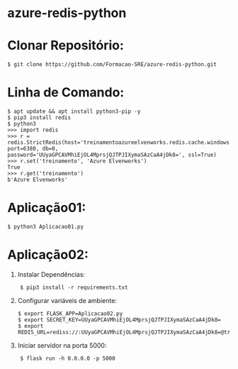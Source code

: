 # azure-redis-python
# Clonar Repositório:

    $ git clone https://github.com/Formacao-SRE/azure-redis-python.git
# Linha de Comando: 
```
$ apt update && apt install python3-pip -y
$ pip3 install redis
$ python3
>>> import redis
>>> r = redis.StrictRedis(host='treinamentoazureelvenworks.redis.cache.windows.net', port=6380, db=0, password='UUyaGPCAVMhiEjOL4MprsjQJTPJIXymaSAzCaA4jDk8=', ssl=True)
>>> r.set('treinamento', 'Azure Elvenworks')
True
>>> r.get('treinamento')
b'Azure Elvenworks'
```

# Aplicação01: 
```
$ python3 Aplicacao01.py 
```

# Aplicação02: 

1. Instalar Dependências:
```
    $ pip3 install -r requirements.txt
```
2. Configurar variáveis de ambiente:

    ```
    $ export FLASK_APP=Aplicacao02.py
    $ export SECRET_KEY=UUyaGPCAVMhiEjOL4MprsjQJTPJIXymaSAzCaA4jDk8=
    $ export REDIS_URL=rediss://:UUyaGPCAVMhiEjOL4MprsjQJTPJIXymaSAzCaA4jDk8=@treinamentoazureelvenworks.redis.cache.windows.net:6380/0

3. Iniciar servidor na porta 5000:
```
    $ flask run -h 0.0.0.0 -p 5000

    
